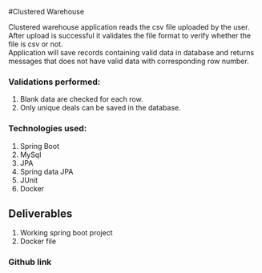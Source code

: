 #Clustered Warehouse

Clustered warehouse application reads the csv file uploaded by the user. After upload is successful it
validates the file format to verify whether the file is csv or not.<br/>
Application will save records containing valid data in database and returns messages that does not have valid data
with corresponding row number.

### Validations performed:

1. Blank data are checked for each row.
2. Only unique deals can be saved in the database.

### Technologies used:

1. Spring Boot
2. MySql
3. JPA
4. Spring data JPA
5. JUnit
6. Docker

## Deliverables

1. Working spring boot project
2. Docker file

### Github link

